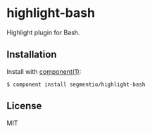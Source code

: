 
# highlight-bash

  Highlight plugin for Bash.

## Installation

  Install with [component(1)](http://component.io):

    $ component install segmentio/highlight-bash

## License

  MIT
